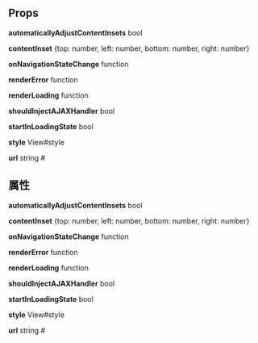 ## Props 

**automaticallyAdjustContentInsets** bool 

**contentInset** {top: number, left: number, bottom: number, right: number} 

**onNavigationStateChange** function 

**renderError** function 

**renderLoading** function 

**shouldInjectAJAXHandler** bool 

**startInLoadingState** bool 

**style** View#style 

**url** string #

## 属性  

**automaticallyAdjustContentInsets** bool 

**contentInset** {top: number, left: number, bottom: number, right: number} 

**onNavigationStateChange** function 

**renderError** function 

**renderLoading** function 

**shouldInjectAJAXHandler** bool 

**startInLoadingState** bool 

**style** View#style 

**url** string #